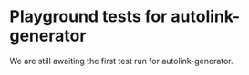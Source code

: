 # Playground tests for autolink-generator
We are still awaiting the first test run for autolink-generator.
